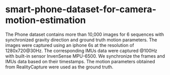 # smart-phone-dataset-for-camera-motion-estimation
The Phone dataset contains more than 10,000 images for 6 sequences with synchronized gravity direction and ground truth motion parameters. The images were captured using an iphone 6s at the resolution of 1280x720@30Hz. The corresponding IMUs data were captured @100Hz with built-in sensor InvenSense MPU-6500. We synchronize the frames and IMUs data based on their timestamps. The motion parameters obtained from RealityCapture were used as the ground truth.
